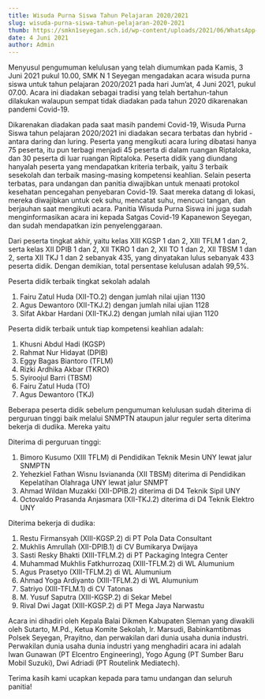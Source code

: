 ```yaml
---
title: Wisuda Purna Siswa Tahun Pelajaran 2020/2021
slug: wisuda-purna-siswa-tahun-pelajaran-2020-2021
thumb: https://smkn1seyegan.sch.id/wp-content/uploads/2021/06/WhatsApp-Image-2021-06-18-at-13.41.42.jpeg
date: 4 Juni 2021
author: Admin
---
```


Menyusul pengumuman kelulusan yang telah diumumkan pada Kamis, 3 Juni 2021 pukul 10.00, SMK N 1 Seyegan mengadakan acara wisuda purna siswa untuk tahun pelajaran 2020/2021 pada hari Jum’at, 4 Juni 2021, pukul 07.00. Acara ini diadakan sebagai tradisi yang telah bertahun-tahun dilakukan walaupun sempat tidak diadakan pada tahun 2020 dikarenakan pandemi Covid-19.

Dikarenakan diadakan pada saat masih pandemi Covid-19, Wisuda Purna Siswa tahun pelajaran 2020/2021 ini diadakan secara terbatas dan hybrid -antara daring dan luring. Peserta yang mengikuti acara luring dibatasi hanya 75 peserta, itu pun terbagi menjadi 45 peserta di dalam ruangan Riptaloka, dan 30 peserta di luar ruangan Riptaloka. Peserta didik yang diundang hanyalah peserta yang mendapatkan kriteria terbaik, yaitu 3 terbaik sesekolah dan terbaik masing-masing kompetensi keahlian. Selain peserta terbatas, para undangan dan panitia diwajibkan untuk menaati protokol kesehatan pencegahan penyebaran Covid-19. Saat mereka datang di lokasi, mereka diwajibkan untuk cek suhu, mencatat suhu, mencuci tangan, dan berjauhan saat mengikuti acara. Panitia Wisuda Purna Siswa ini juga sudah menginformasikan acara ini kepada Satgas Covid-19 Kapanewon Seyegan, dan sudah mendapatkan izin penyelenggaraan.

Dari peserta tingkat akhir, yaitu kelas XIII KGSP 1 dan 2, XIII TFLM 1 dan 2, serta kelas XII DPIB 1 dan 2, XII TKRO 1 dan 2, XII TO 1 dan 2, XII TBSM 1 dan 2, serta XII TKJ 1 dan 2 sebanyak 435, yang dinyatakan lulus sebanyak 433 peserta didik. Dengan demikian, total persentase kelulusan adalah 99,5%.

Peserta didik terbaik tingkat sekolah adalah

1. Fairu Zatul Huda (XII-TO.2) dengan jumlah nilai ujian 1130
2. Agus Dewantoro (XII-TKJ.2) dengan jumlah nilai ujian 1128
3. Sifat Akbar Hardani (XII-TKJ.2) dengan jumlah nilai ujian 1120

Peserta didik terbaik untuk tiap kompetensi keahlian adalah:

1. Khusni Abdul Hadi (KGSP)
2. Rahmat Nur Hidayat (DPIB)
3. Eggy Bagas Biantoro (TFLM)
4. Rizki Ardhika Akbar (TKRO)
5. Syiroojul Barri (TBSM)
6. Fairu Zatul Huda (TO)
7. Agus Dewantoro (TKJ)

Beberapa peserta didik sebelum pengumuman kelulusan sudah diterima di perguruan tinggi baik melalui SNMPTN ataupun jalur reguler serta diterima bekerja di dudika. Mereka yaitu

Diterima di perguruan tinggi:

1. Bimoro Kusumo (XIII TFLM) di Pendidikan Teknik Mesin UNY lewat jalur SNMPTN
2. Yehezkiel Fathan Wisnu Isviananda (XII TBSM) diterima di Pendidikan Kepelatihan Olahraga UNY lewat jalur SNMPT
3. Ahmad Wildan Muzakki (XII-DPIB.2) diterima di D4 Teknik Sipil UNY
4. Octovaldo Prasanda Anjasmara (XII-TKJ.2) diterima di D4 Teknik Elektro UNY

Diterima bekerja di dudika:

1. Restu Firmansyah (XIII-KGSP.2) di PT Pola Data Consultant
2. Mukhlis Amrullah (XII-DPIB.1) di CV Bumikarya Dwijaya
3. Sasti Resky Bhakti (XIII-TFLM.2) di PT Packaging Integra Center
4. Muhammad Mukhlis Fatkhurrozaq (XIII-TFLM.2) di WL Alumunium
5. Agus Prasetyo (XIII-TFLM.2) di WL Alumunium
6. Ahmad Yoga Ardiyanto (XIII-TFLM.2) di WL Alumunium
7. Satriyo (XIII-TFLM.1) di CV Tatonas
8. M. Yusuf Saputra (XIII-KGSP.2) di Sekar Mebel
9. Rival Dwi Jagat (XIII-KGSP.2) di PT Mega Jaya Narwastu

Acara ini dihadiri oleh Kepala Balai Dikmen Kabupaten Sleman yang diwakili oleh Sutarto, M.Pd., Ketua Komite Sekolah, Ir. Marsudi, Babinkamtibmas Polsek Seyegan, Prayitno, dan perwakilan dari dunia usaha dunia industri. Perwakilan dunia usaha dunia industri yang menghadiri acara ini adalah Iwan Gunawan (PT Elcentro Engineering), Yogo Agung (PT Sumber Baru Mobil Suzuki), Dwi Adriadi (PT Routelink Mediatech).

Terima kasih kami ucapkan kepada para tamu undangan dan seluruh panitia!
